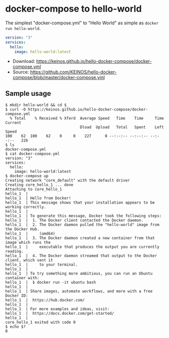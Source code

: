 # docker-compose to hello-world

The simplest "docker-compose.yml" to "Hello World" as simple as `docker run hello-world`.

```yaml
version: "3"
services:
  hello:
    image: hello-world:latest
```

- Download: https://keinos.github.io/hello-docker-compose/docker-compose.yml
- Source: https://github.com/KEINOS/hello-docker-compose/blob/master/docker-compose.yml

## Sample usage

```shellsession
$ mkdir hello-world && cd $_
$ curl -O https://keinos.github.io/hello-docker-compose/docker-compose.yml
  % Total    % Received % Xferd  Average Speed   Time    Time     Time  Current
                                 Dload  Upload   Total   Spent    Left  Speed
100    62  100    62    0     0    227      0 --:--:-- --:--:-- --:--:--   226
$ ls
docker-compose.yml
$ cat docker-compose.yml
version: "3"
services:
  hello:
    image: hello-world:latest
$ docker-compose up
Creating network "core_default" with the default driver
Creating core_hello_1 ... done
Attaching to core_hello_1
hello_1  | 
hello_1  | Hello from Docker!
hello_1  | This message shows that your installation appears to be working correctly.
hello_1  | 
hello_1  | To generate this message, Docker took the following steps:
hello_1  |  1. The Docker client contacted the Docker daemon.
hello_1  |  2. The Docker daemon pulled the "hello-world" image from the Docker Hub.
hello_1  |     (amd64)
hello_1  |  3. The Docker daemon created a new container from that image which runs the
hello_1  |     executable that produces the output you are currently reading.
hello_1  |  4. The Docker daemon streamed that output to the Docker client, which sent it
hello_1  |     to your terminal.
hello_1  | 
hello_1  | To try something more ambitious, you can run an Ubuntu container with:
hello_1  |  $ docker run -it ubuntu bash
hello_1  | 
hello_1  | Share images, automate workflows, and more with a free Docker ID:
hello_1  |  https://hub.docker.com/
hello_1  | 
hello_1  | For more examples and ideas, visit:
hello_1  |  https://docs.docker.com/get-started/
hello_1  | 
core_hello_1 exited with code 0
$ echo $?
0 
```
